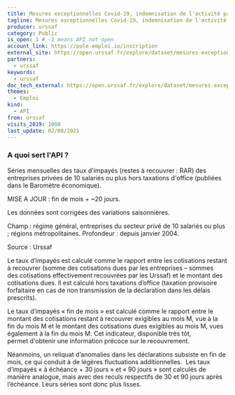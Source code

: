 ```yaml
---
title: Mesures exceptionnelles Covid-19, indemnisation de l'activité partielle des salariés des particuliers employeurs
tagline: Mesures exceptionnelles Covid-19, indemnisation de l'activité partielle des salariés des particuliers employeurs
producer: urssaf
category: Public
is_open: 1 # -1 means API not open
account_link: https://pole-emploi.io/inscription
external_site: https://open.urssaf.fr/explore/dataset/mesures-exceptionnelles-covid-19-indemnisation-activite-partielle-emploi-domicil/api/
partners:
  - urssaf
keywords:
  - urssaf
doc_tech_external: https://open.urssaf.fr/explore/dataset/mesures-exceptionnelles-covid-19-indemnisation-activite-partielle-emploi-domicil/api/
themes:
  - Emploi
kind:
  - API
from: urssaf
visits_2019: 1000
last_update: 02/08/2021
---
```


### A quoi sert l'API ?

Séries mensuelles des taux d'impayés (restes à recouvrer : RAR) des entreprises privées de 10 salariés ou plus hors taxations d'office (publiées dans le Baromètre économique).

MISE A JOUR : fin de mois + ~20 jours.

Les données sont corrigées des variations saisonnières.

Champ : régime général, entreprises du secteur privé de 10 salariés ou plus ; régions métropolitaines.
Profondeur : depuis janvier 2004.

Source : Urssaf

Le taux d’impayés est calculé comme le rapport entre les cotisations restant à recouvrer (somme des cotisations dues par les entreprises – sommes des cotisations effectivement recouvrées par les Urssaf) et le montant des cotisations dues. Il est calculé hors taxations d’office (taxation provisoire forfaitaire en cas de non transmission de la déclaration dans les délais prescrits).

Le taux d’impayés « fin de mois » est calculé comme le rapport entre le montant des cotisations restant à recouvrer exigibles au mois M, vue à la fin du mois M et le montant des cotisations dues exigibles au mois M, vues également à la fin du mois M. Cet indicateur, disponible très tôt, permet d'obtenir une information précoce sur le recouvrement.

Néanmoins, un reliquat d’anomalies dans les déclarations subsiste en fin de mois, ce qui conduit à de légères fluctuations additionnelles. 
Les taux d’impayés « à échéance + 30 jours » et « 90 jours » sont calculés de manière analogue, mais avec des reculs respectifs de 30 et 90 jours après l’échéance. Leurs séries sont donc plus lisses.
